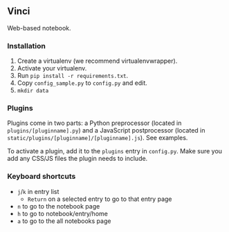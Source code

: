 ## Vinci

Web-based notebook.

### Installation

1. Create a virtualenv (we recommend virtualenvwrapper).
2. Activate your virtualenv.
3. Run `pip install -r requirements.txt`.
4. Copy `config_sample.py` to `config.py` and edit.
5. `mkdir data`

### Plugins

Plugins come in two parts: a Python preprocessor (located in `plugins/[pluginname].py`) and a JavaScript postprocessor (located in `static/plugins/[pluginname]/[pluginname].js`). See examples.

To activate a plugin, add it to the `plugins` entry in `config.py`. Make sure you add any CSS/JS files the plugin needs to include.

### Keyboard shortcuts

* `j`/`k` in entry list
	* `Return` on a selected entry to go to that entry page
* `n` to go to the notebook page
* `h` to go to notebook/entry/home
* `a` to go to the all notebooks page
